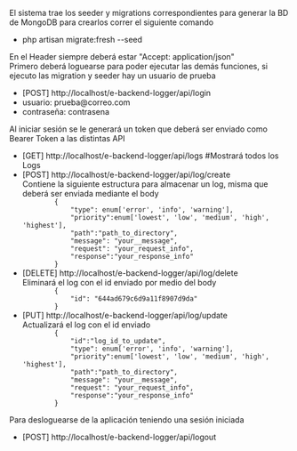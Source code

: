 El sistema trae los seeder y migrations correspondientes para generar la BD de MongoDB para crearlos correr el siguiente comando
    <ul><li>php artisan migrate:fresh --seed</li></ul>
<div class="danger">En el Header siempre deberá estar "Accept: application/json"</div>
Primero deberá loguearse para poder ejecutar las demás funciones, si ejecuto las migration y seeder hay un usuario de prueba
<ul>
    <li>[POST] http://localhost/e-backend-logger/api/login</li>
    <li>usuario: prueba@correo.com</li>
    <li>contraseña: contrasena</li>
</ul>
Al iniciar sesión se le generará un token que deberá ser enviado como Bearer Token a las distintas API
<ul>
    <li>[GET] http://localhost/e-backend-logger/api/logs #Mostrará todos los Logs</li>
    <li>[POST] http://localhost/e-backend-logger/api/log/create </li>
        Contiene la siguiente estructura para almacenar un log, misma que deberá ser enviada mediante el body
        <code>
        {
            "type": enum['error', 'info', 'warning'],
            "priority":enum['lowest', 'low', 'medium', 'high', 'highest'],
            "path":"path_to_directory",
            "message": "your__message",
            "request": "your_request_info",
            "response":"your_response_info"
        }</code>
    <li>[DELETE] http://localhost/e-backend-logger/api/log/delete</li>
        Eliminará el log con el id enviado por medio del body
        <code>
        {
            "id": "644ad679c6d9a11f8907d9da"
        }</code>
    <li>[PUT] http://localhost/e-backend-logger/api/log/update</li>
        Actualizará el log con el id enviado
        <code>
        {
            "id":"log_id_to_update",
            "type": enum['error', 'info', 'warning'],
            "priority":enum['lowest', 'low', 'medium', 'high', 'highest'],
            "path":"path_to_directory",
            "message": "your__message",
            "request": "your_request_info",
            "response":"your_response_info"
        }</code>
</ul>
Para desloguearse de la aplicación teniendo una sesión iniciada
    <ul><li>[POST] http://localhost/e-backend-logger/api/logout</li></ul>
